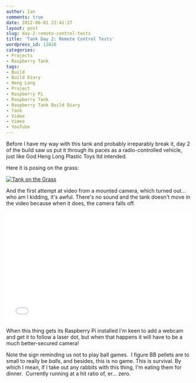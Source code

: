 ```yaml
---
author: Ian
comments: true
date: 2012-06-01 22:41:27
layout: post
slug: day-2-remote-control-tests
title: 'Tank Day 2: Remote Control Tests'
wordpress_id: 12826
categories:
- Projects
- Raspberry Tank
tags:
- Build
- Build Diary
- Heng Long
- Project
- Raspberry Pi
- Raspberry Tank
- Raspberry Tank Build Diary
- Tank
- Video
- Vimeo
- YouTube
---
```


Before I have my way with this tank and probably irreparably break it, day 2 of the build saw us put it through its paces as a radio-controlled vehicle, just like God Heng Long Plastic Toys ltd intended.

Here it is posing on the grass:

[![Tank on the Grass](http://files.ianrenton.com/sites/raspberrytank/tank-grass.jpg)](http://files.ianrenton.com/sites/raspberrytank/tank-grass.jpg)

And the first attempt at video from a mounted camera, which turned out... who am I kidding, it's awful. There's no sound and the tank doesn't move in the video because when it does, the camera falls off.

<center><iframe src="//player.vimeo.com/video/78955490" width="500" height="300" frameborder="0" webkitallowfullscreen mozallowfullscreen allowfullscreen></iframe></center>

When this thing gets its Raspberry Pi installed I'm keen to add a webcam and get it to follow a laser dot, but when that happens it will have to be a much better-secured camera!

Note the sign reminding us not to play ball games.  I figure BB pellets are to small to really be _balls_, and besides, this is no game. This is survival. By which I mean, if I take out any rabbits with this thing, I'm eating them for dinner.  Currently running at a hit ratio of, er... zero.

